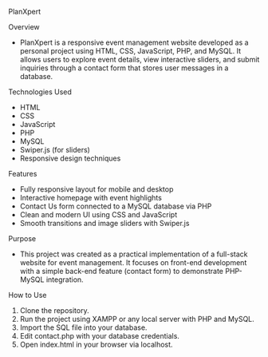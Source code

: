 PlanXpert 

Overview
- PlanXpert is a responsive event management website developed as a personal project using HTML, CSS, JavaScript, PHP, and MySQL. It allows users to explore event details, view interactive sliders, and submit inquiries through a contact form that stores user messages in a database.

Technologies Used
- HTML  
- CSS  
- JavaScript  
- PHP  
- MySQL  
- Swiper.js (for sliders)  
- Responsive design techniques

Features
- Fully responsive layout for mobile and desktop  
- Interactive homepage with event highlights  
- Contact Us form connected to a MySQL database via PHP  
- Clean and modern UI using CSS and JavaScript  
- Smooth transitions and image sliders with Swiper.js  

Purpose

- This project was created as a practical implementation of a full-stack website for event management. It focuses on front-end development with a simple back-end feature (contact form) to demonstrate PHP-MySQL integration.

How to Use
1. Clone the repository.
2. Run the project using XAMPP or any local server with PHP and MySQL.
3. Import the SQL file into your database.
4. Edit contact.php with your database credentials.
5. Open index.html in your browser via localhost.

